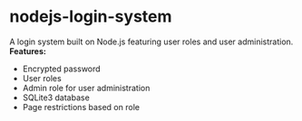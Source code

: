 # nodejs-login-system
A login system built on Node.js featuring user roles and user administration. 
**Features:** 
- Encrypted password
- User roles
- Admin role for user administration
- SQLite3 database
- Page restrictions based on role
